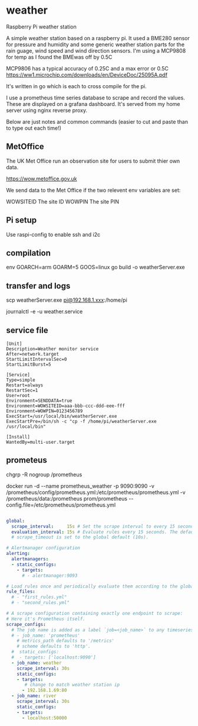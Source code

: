 # weather

Raspberry Pi weather station

A simple weather station based on a raspberry pi. It used a BME280 sensor for pressure and humidity and some generic weather station parts for the rain guage, wind speed and wind direction sensors. I'm using a MCP9808 for temp as I found the BMEwas off by 0.5C

MCP9806 has a typical accuracy of 0.25C and a max error or 0.5C
https://ww1.microchip.com/downloads/en/DeviceDoc/25095A.pdf

It's written in go which is each to cross compile for the pi.

I use a prometheus time series database to scrape and record the values. These are displayed on a grafana dashboard. It's served from my home server using nginx reverse proxy.

Below are just notes and common commands (easier to cut and paste than to type out each time!)

## MetOffice

The UK Met Office run an observation site for users to submit thier own data.

<https://wow.metoffice.gov.uk>

We send data to the Met Office if the two relevent env variables are set:

WOWSITEID The site ID
WOWPIN The site PIN

## Pi setup

Use raspi-config to enable ssh and i2c

## compilation

env GOARCH=arm GOARM=5 GOOS=linux go build -o weatherServer.exe

## transfer and logs

scp weatherServer.exe pi@192.168.1.xxx:/home/pi

journalctl -e -u weather.service

## service file

```service
[Unit]
Description=Weather monitor service
After=network.target
StartLimitIntervalSec=0
StartLimitBurst=5

[Service]
Type=simple
Restart=always
RestartSec=1
User=root
Environment=SENDDATA=true
Environment=WOWSITEID=aaa-bbb-ccc-ddd-eee-fff
Environment=WOWPIN=0123456789
ExecStart=/usr/local/bin/weatherServer.exe
ExecStartPre=/bin/sh -c "cp -f /home/pi/weatherServer.exe /usr/local/bin"

[Install]
WantedBy=multi-user.target
```

## prometeus

chgrp -R nogroup /prometheus

docker run -d --name prometheus_weather -p 9090:9090 -v /prometheus/config/prometheus.yml:/etc/prometheus/prometheus.yml -v /prometheus/data:/prometheus prom/prometheus --config.file=/etc/prometheus/prometheus.yml

```yaml

global:
  scrape_interval:     15s # Set the scrape interval to every 15 seconds. Default is every 1 minute.
  evaluation_interval: 15s # Evaluate rules every 15 seconds. The default is every 1 minute.
  # scrape_timeout is set to the global default (10s).

# Alertmanager configuration
alerting:
  alertmanagers:
  - static_configs:
    - targets:
      # - alertmanager:9093

# Load rules once and periodically evaluate them according to the global 'evaluation_interval'.
rule_files:
  # - "first_rules.yml"
  # - "second_rules.yml"

# A scrape configuration containing exactly one endpoint to scrape:
# Here it's Prometheus itself.
scrape_configs:
  # The job name is added as a label `job=<job_name>` to any timeseries scraped from this config.
  # - job_name: 'prometheus'
    # metrics_path defaults to '/metrics'
    # scheme defaults to 'http'.
  #  static_configs:
  #  - targets: ['localhost:9090']
  - job_name: weather
    scrape_interval: 30s
    static_configs:
    - targets:
       # change to match weather station ip
      - 192.168.1.69:80
  - job_name: river
    scrape_interval: 30s
    static_configs:
    - targets:
      - localhost:50000
```
